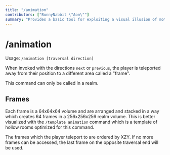 ```yaml
---
title: "/animation"
contributors: ["BunnyNabbit \"Aon\""]
summary: "Provides a basic tool for exploiting a visual illusion of motion."
---
```


# /animation

Usage: `/animation [traversal direction]`

When invoked with the directions `next` or `previous`, the player is teleported away from their position to a different area called a "frame".

This command can only be called in a realm.

## Frames

Each frame is a 64x64x64 volume and are arranged and stacked in a way which creates 64 frames in a 256x256x256 realm volume. This is better visualized with the `/template animation` command which is a template of hollow rooms optimized for this command.

The frames which the player teleport to are ordered by XZY. If no more frames can be accessed, the last frame on the opposite traversal end will be used.
